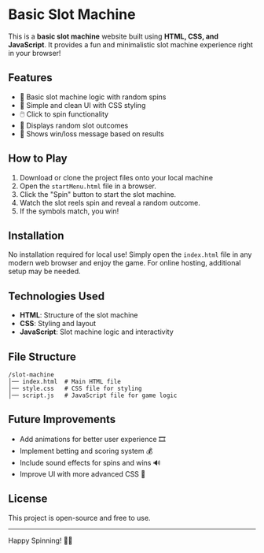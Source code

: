 # Basic Slot Machine

This is a **basic slot machine** website built using **HTML, CSS, and JavaScript**. It provides a fun and minimalistic slot machine experience right in your browser!

## Features

- 🎰 Basic slot machine logic with random spins
- 🎨 Simple and clean UI with CSS styling
- 🖱️ Click to spin functionality
- 🔄 Displays random slot outcomes
- 🎉 Shows win/loss message based on results

## How to Play

1. Download or clone the project files onto your local machine
2. Open the `startMenu.html` file in a browser.
3. Click the "Spin" button to start the slot machine.
4. Watch the slot reels spin and reveal a random outcome.
5. If the symbols match, you win!

## Installation

No installation required for local use! Simply open the `index.html` file in any modern web browser and enjoy the game. For online hosting, additional setup may be needed.

## Technologies Used

- **HTML**: Structure of the slot machine
- **CSS**: Styling and layout
- **JavaScript**: Slot machine logic and interactivity

## File Structure

```
/slot-machine
│── index.html  # Main HTML file
│── style.css   # CSS file for styling
│── script.js   # JavaScript file for game logic
```

## Future Improvements

- Add animations for better user experience 🎞️
- Implement betting and scoring system 💰
- Include sound effects for spins and wins 🔊
- Improve UI with more advanced CSS 🎨

## License

This project is open-source and free to use.

---

Happy Spinning! 🎰🎉

